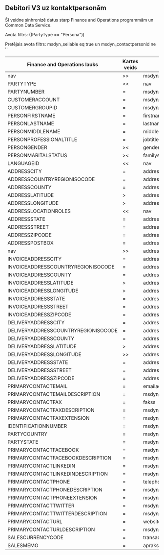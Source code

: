 ## <a name="customers-v3-to-contacts"></a>Debitori V3 uz kontaktpersonām

Šī veidne sinhronizē datus starp Finance and Operations programmām un Common Data Service.

Avota filtrs: ((PartyType == "Persona"))

Pretējais avota filtrs: msdyn_sellable eq true un msdyn_contactpersonid ne ''

Finance and Operations lauks | Kartes veids | Cits Dynamics 365 lauks | Noklusējuma vērtība
---|---|---|---
nav | >> | msdyn_sellable | Patiess
PARTYTYPE | << | nav | Persona
PARTYNUMBER | = | msdyn_partynumber | 
CUSTOMERACCOUNT | = | msdyn_contactpersonid | 
CUSTOMERGROUPID | = | msdyn_customergroupid.msdyn_groupid | 
PERSONFIRSTNAME | = | firstname | 
PERSONLASTNAME | = | lastname | 
PERSONMIDDLENAME | = | middlename | 
PERSONPROFESSIONALTITLE | = | jobtitle | 
PERSONGENDER | >< | gendercode | 
PERSONMARITALSTATUS | >< | familystatuscode | 
LANGUAGEID | << | nav | lv
ADDRESSCITY | = | address1_city | 
ADDRESSCOUNTRYREGIONISOCODE | = | address1_country | 
ADDRESSCOUNTY | = | address1_county | 
ADDRESSLATITUDE | > | address1_latitude | 
ADDRESSLONGITUDE | > | address1_longitude | 
ADDRESSLOCATIONROLES | << | nav | Darbs
ADDRESSSTATE | = | address1_stateorprovince | 
ADDRESSSTREET | = | address1_line1 | 
ADDRESSZIPCODE | = | address1_postalcode | 
ADDRESSPOSTBOX | = | address1_postofficebox | 
nav | >> | address1_addresstypecode | 3
INVOICEADDRESSCITY | = | address2_city | 
INVOICEADDRESSCOUNTRYREGIONISOCODE | = | address2_country | 
INVOICEADDRESSCOUNTY | = | address2_county | 
INVOICEADDRESSLATITUDE | > | address2_latitude | 
INVOICEADDRESSLONGITUDE | > | address2_longitude | 
INVOICEADDRESSSTATE | = | address2_stateorprovince | 
INVOICEADDRESSSTREET | = | address2_line1 | 
INVOICEADDRESSZIPCODE | = | address2_postalcode | 
DELIVERYADDRESSCITY | = | address3_city | 
DELIVERYADDRESSCOUNTRYREGIONISOCODE | = | address3_country | 
DELIVERYADDRESSCOUNTY | = | address3_county | 
DELIVERYADDRESSLATITUDE | > | address3_latitude | 
DELIVERYADDRESSLONGITUDE | >> | address3_longitude | 
DELIVERYADDRESSSTATE | = | address3_stateorprovince | 
DELIVERYADDRESSSTREET | = | address3_line1 | 
DELIVERYADDRESSZIPCODE | = | address3_postalcode | 
PRIMARYCONTACTEMAIL | = | emailaddress1 | 
PRIMARYCONTACTEMAILDESCRIPTION | = | msdyn_emailaddress1description | 
PRIMARYCONTACTFAX | = | fakss | 
PRIMARYCONTACTFAXDESCRIPTION | = | msdyn_faxdescription | 
PRIMARYCONTACTFAXEXTENSION | = | msdyn_faxextension | 
IDENTIFICATIONNUMBER | = | msdyn_identificationnumber | 
PARTYCOUNTRY | = | msdyn_partycountry | 
PARTYSTATE | = | msdyn_partystateprovince | 
PRIMARYCONTACTFACEBOOK | = | msdyn_primaryfacebookid | 
PRIMARYCONTACTFACEBOOKDESCRIPTION | = | msdyn_primaryfacebookdescription | 
PRIMARYCONTACTLINKEDIN | = | msdyn_primaryinkedinid | 
PRIMARYCONTACTLINKEDINDESCRIPTION | = | msdyn_primarylinkedindescrption | 
PRIMARYCONTACTPHONE | = | telephone1 | 
PRIMARYCONTACTPHONEDESCRIPTION | = | msdyn_telephone1description | 
PRIMARYCONTACTPHONEEXTENSION | = | msdyn_telephone1extension | 
PRIMARYCONTACTTWITTER | = | msdyn_primarytwitterid | 
PRIMARYCONTACTTWITTERDESCRIPTION | = | msdyn_primarytwitteriddescription | 
PRIMARYCONTACTURL | = | websiteurl | 
PRIMARYCONTACTURLDESCRIPTION | = | msdyn_websiteurldescription | 
SALESCURRENCYCODE | = | transactioncurrencyid.isocurrencycode | 
SALESMEMO | = | apraksts | 
